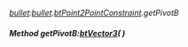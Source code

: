 _[bullet](../../modules/bullet/bullet-module.md):[bullet](../../modules/bullet/bullet-module.md).[btPoint2PointConstraint](../../modules/bullet/bullet-btpoint2pointconstraint.md).getPivotB_
##### Method getPivotB:[btVector3](../../modules/bullet/bullet-btvector3.md)(  )
